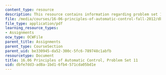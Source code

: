 ```yaml
---
content_type: resource
description: This resource contains information regarding problem set 11.
file: /media/courses/16-06-principles-of-automatic-control-fall-2012/dbfe7dd3ad8a1bd16fb4571cda05bd1e_MIT16_06F12_ProblemsSet_11.pdf
file_type: application/pdf
learning_resource_types:
- Assignments
ocw_type: OCWFile
parent_title: Assignments
parent_type: CourseSection
parent_uid: be330945-da52-300c-5fc6-789748c1abfb
resourcetype: Document
title: 16.06 Principles of Automatic Control, Problem Set 11
uid: dbfe7dd3-ad8a-1bd1-6fb4-571cda05bd1e
---
```

